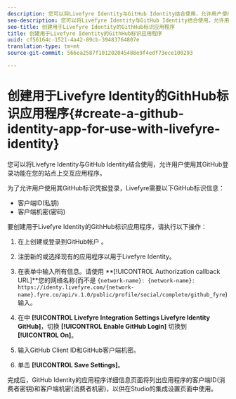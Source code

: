 ```yaml
---
description: 您可以将Livefyre Identity与GitHub Identity结合使用，允许用户使用其GitHub登录功能在您的站点上交互应用程序。
seo-description: 您可以将Livefyre Identity与GitHub Identity结合使用，允许用户使用其GitHub登录功能在您的站点上交互应用程序。
seo-title: 创建用于Livefyre Identity的GithHub标识应用程序
title: 创建用于Livefyre Identity的GithHub标识应用程序
uuid: cf56164c-1521-4a42-89cb-39483764807e
translation-type: tm+mt
source-git-commit: 566ea2587f101202045488e9f4edf73ece100293

---
```



# 创建用于Livefyre Identity的GithHub标识应用程序{#create-a-github-identity-app-for-use-with-livefyre-identity}

您可以将Livefyre Identity与GitHub Identity结合使用，允许用户使用其GitHub登录功能在您的站点上交互应用程序。

为了允许用户使用其GitHub标识凭据登录，Livefyre需要以下GitHub标识信息：

* 客户端ID(私钥)
* 客户端机密(密码)

要创建用于Livefyre Identity的GithHub标识应用程序，请执行以下操作：

1. 在上创建或登录到GitHub帐户 [](https://github.com/settings/developers)。
1. 注册新的或选择现有的应用程序以用于Livefyre Identity。
1. 在表单中输入所有信息。请使用 **[!UICONTROL Authorization callback URL]**您的网络名称(而不是 `{network-name}: {network-name}: https://identy.livefyre.com/{network-name}.fyre.co/api/v.1.0/public/profile/social/complete/github_fyre`)输入。

1. 在中 **[!UICONTROL Livefyre Integration Settings Livefyre Identity GitHub]**，切换 **[!UICONTROL Enable GitHub Login]** 切换到 **[!UICONTROL On]**。

1. 输入GitHub Client ID和GitHub客户端机密。
1. 单击 **[!UICONTROL Save Settings]**。

完成后，GitHub Identity的应用程序详细信息页面将列出应用程序的客户端ID(消费者密钥)和客户端机密(消费者机密)，以供在Studio的集成设置页面中使用。
